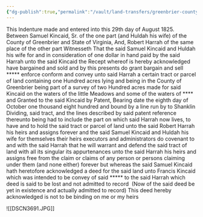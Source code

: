 ```yaml
---
{"dg-publish":true,"permalink":"/vault/land-transfers/greenbrier-county-db-10-pg-163-dated-29-aug-1825-samuel-and-huldah-to-robert-harrah/","tags":["Samuel-Kincaid","Robert-Harrah","Meadow-River","huldy-osborn","greenbrier"]}
---
```


This Indenture made and entered into this 29th day of August 1825. Between Samuel Kincaid, Sr. of the one part (and Huldah his wife) of the County of Greenbrier and State of Virginia, And, Robert Harrah of the same place of the other part Witnesseth That the said Samuel Kincaid and Huldah his wife for and in consideration of one dollar in hand paid by the said Harrah unto the said Kincaid the Recept whereof is hereby acknowledged have bargained and sold and by this presents do grant bargain and sell \*\*\*\*\* enforce conform and convey unto said Harrah a certain tract or parcel of land containing one Hundred acres lying and being in the County of Greenbrier being part of a survey of two Hundred acres made for said Kincaid on the waters of the little Meadows and some of the waters of \*\*\*\* and Granted to the said Kincaid by Patent, Bearing date the eighth day of October one thousand eight hundred and bound by a line run by to Shanklin Dividing, said tract, and the lines described by said patent reference thereunto being had to include the part on which said Harrah now lives, to have and to hold the said tract or parcel of land unto the said Robert Harrah his heirs and assigns forever and the said Samuel Kincaid and Huldah his wife for themselves their heirs executors and administrators do covenant to and with the said Harrah that he will warrant and defend the said tract of land with all its singular its appurtenances unto the said Harrah his heirs and assigns free from the claim or claims of any person or persons claiming under them (and none either) forever but whereas the said Samuel Kincaid hath heretofore acknowledged a deed for the said land unto Francis Kincaid which was intended to be convey of said \*\*\*\*\* to the said Harrah which deed is said to be lost and not admitted to record  (Now of the said deed be yet in existence and actually admitted to record) This deed hereby acknowledged is not to be binding on me or my heirs

![[DSCN3691.JPG]]
